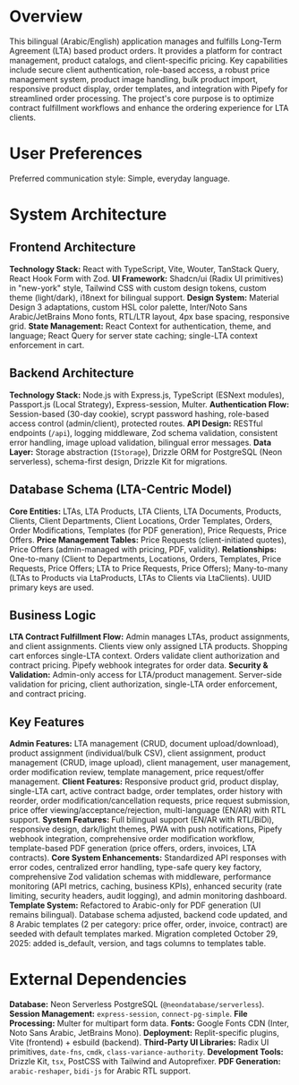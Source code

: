 # Overview

This bilingual (Arabic/English) application manages and fulfills Long-Term Agreement (LTA) based product orders. It provides a platform for contract management, product catalogs, and client-specific pricing. Key capabilities include secure client authentication, role-based access, a robust price management system, product image handling, bulk product import, responsive product display, order templates, and integration with Pipefy for streamlined order processing. The project's core purpose is to optimize contract fulfillment workflows and enhance the ordering experience for LTA clients.

# User Preferences

Preferred communication style: Simple, everyday language.

# System Architecture

## Frontend Architecture

**Technology Stack:** React with TypeScript, Vite, Wouter, TanStack Query, React Hook Form with Zod.
**UI Framework:** Shadcn/ui (Radix UI primitives) in "new-york" style, Tailwind CSS with custom design tokens, custom theme (light/dark), i18next for bilingual support.
**Design System:** Material Design 3 adaptations, custom HSL color palette, Inter/Noto Sans Arabic/JetBrains Mono fonts, RTL/LTR layout, 4px base spacing, responsive grid.
**State Management:** React Context for authentication, theme, and language; React Query for server state caching; single-LTA context enforcement in cart.

## Backend Architecture

**Technology Stack:** Node.js with Express.js, TypeScript (ESNext modules), Passport.js (Local Strategy), Express-session, Multer.
**Authentication Flow:** Session-based (30-day cookie), scrypt password hashing, role-based access control (admin/client), protected routes.
**API Design:** RESTful endpoints (`/api`), logging middleware, Zod schema validation, consistent error handling, image upload validation, bilingual error messages.
**Data Layer:** Storage abstraction (`IStorage`), Drizzle ORM for PostgreSQL (Neon serverless), schema-first design, Drizzle Kit for migrations.

## Database Schema (LTA-Centric Model)

**Core Entities:** LTAs, LTA Products, LTA Clients, LTA Documents, Products, Clients, Client Departments, Client Locations, Order Templates, Orders, Order Modifications, Templates (for PDF generation), Price Requests, Price Offers.
**Price Management Tables:** Price Requests (client-initiated quotes), Price Offers (admin-managed with pricing, PDF, validity).
**Relationships:** One-to-many (Client to Departments, Locations, Orders, Templates, Price Requests, Price Offers; LTA to Price Requests, Price Offers); Many-to-many (LTAs to Products via LtaProducts, LTAs to Clients via LtaClients). UUID primary keys are used.

## Business Logic

**LTA Contract Fulfillment Flow:** Admin manages LTAs, product assignments, and client assignments. Clients view only assigned LTA products. Shopping cart enforces single-LTA context. Orders validate client authorization and contract pricing. Pipefy webhook integrates for order data.
**Security & Validation:** Admin-only access for LTA/product management. Server-side validation for pricing, client authorization, single-LTA order enforcement, and contract pricing.

## Key Features

**Admin Features:** LTA management (CRUD, document upload/download), product assignment (individual/bulk CSV), client assignment, product management (CRUD, image upload), client management, user management, order modification review, template management, price request/offer management.
**Client Features:** Responsive product grid, product display, single-LTA cart, active contract badge, order templates, order history with reorder, order modification/cancellation requests, price request submission, price offer viewing/acceptance/rejection, multi-language (EN/AR) with RTL support.
**System Features:** Full bilingual support (EN/AR with RTL/BiDi), responsive design, dark/light themes, PWA with push notifications, Pipefy webhook integration, comprehensive order modification workflow, template-based PDF generation (price offers, orders, invoices, LTA contracts).
**Core System Enhancements:** Standardized API responses with error codes, centralized error handling, type-safe query key factory, comprehensive Zod validation schemas with middleware, performance monitoring (API metrics, caching, business KPIs), enhanced security (rate limiting, security headers, audit logging), and admin monitoring dashboard.
**Template System:** Refactored to Arabic-only for PDF generation (UI remains bilingual). Database schema adjusted, backend code updated, and 8 Arabic templates (2 per category: price offer, order, invoice, contract) are seeded with default templates marked. Migration completed October 29, 2025: added is_default, version, and tags columns to templates table.

# External Dependencies

**Database:** Neon Serverless PostgreSQL (`@neondatabase/serverless`).
**Session Management:** `express-session`, `connect-pg-simple`.
**File Processing:** Multer for multipart form data.
**Fonts:** Google Fonts CDN (Inter, Noto Sans Arabic, JetBrains Mono).
**Deployment:** Replit-specific plugins, Vite (frontend) + esbuild (backend).
**Third-Party UI Libraries:** Radix UI primitives, `date-fns`, `cmdk`, `class-variance-authority`.
**Development Tools:** Drizzle Kit, `tsx`, PostCSS with Tailwind and Autoprefixer.
**PDF Generation:** `arabic-reshaper`, `bidi-js` for Arabic RTL support.